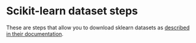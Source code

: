 # Scikit-learn dataset steps
These are steps that allow you to download sklearn datasets as [described in
their documentation](https://scikit-learn.org/stable/datasets.html).
